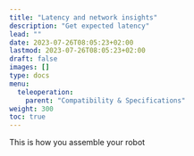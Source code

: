 ```yaml
---
title: "Latency and network insights"
description: "Get expected latency"
lead: ""
date: 2023-07-26T08:05:23+02:00
lastmod: 2023-07-26T08:05:23+02:00
draft: false
images: []
type: docs
menu:
  teleoperation:
    parent: "Compatibility & Specifications"
weight: 300
toc: true
---
```


This is how you assemble your robot